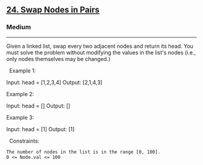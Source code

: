 <h2><a href="https://leetcode.com/problems/swap-nodes-in-pairs/">24. Swap Nodes in Pairs</a></h2><h3>Medium</h3><hr>Given a linked list, swap every two adjacent nodes and return its head. You must solve the problem without modifying the values in the list's nodes (i.e., only nodes themselves may be changed.)

 
Example 1:

Input: head = [1,2,3,4]
Output: [2,1,4,3]


Example 2:

Input: head = []
Output: []


Example 3:

Input: head = [1]
Output: [1]


 
Constraints:


	The number of nodes in the list is in the range [0, 100].
	0 <= Node.val <= 100

